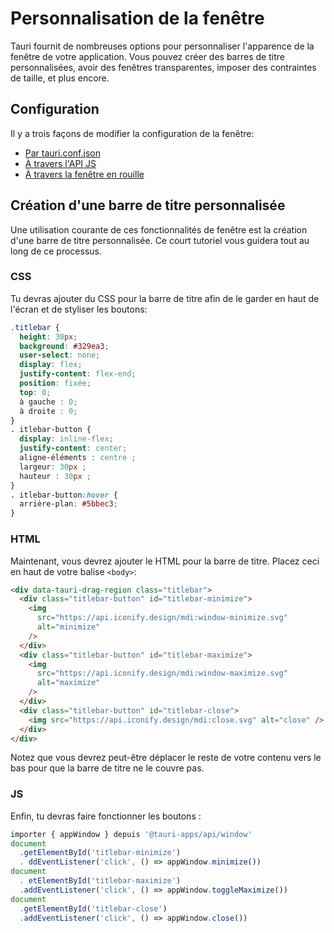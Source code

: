 # Personnalisation de la fenêtre

Tauri fournit de nombreuses options pour personnaliser l'apparence de la fenêtre de votre application. Vous pouvez créer des barres de titre personnalisées, avoir des fenêtres transparentes, imposer des contraintes de taille, et plus encore.

## Configuration

Il y a trois façons de modifier la configuration de la fenêtre:

- [Par tauri.conf.json](../../api/config.md#tauri.windows)
- [À travers l'API JS](../../api/js/window.md#webviewwindow)
- [À travers la fenêtre en rouille](https://docs.rs/tauri/1/tauri/window/struct.Window.html)

## Création d'une barre de titre personnalisée

Une utilisation courante de ces fonctionnalités de fenêtre est la création d'une barre de titre personnalisée. Ce court tutoriel vous guidera tout au long de ce processus.

### CSS

Tu devras ajouter du CSS pour la barre de titre afin de le garder en haut de l'écran et de styliser les boutons:

```css
.titlebar {
  height: 30px;
  background: #329ea3;
  user-select: none;
  display: flex;
  justify-content: flex-end;
  position: fixée;
  top: 0;
  à gauche : 0;
  à droite : 0;
}
. itlebar-button {
  display: inline-flex;
  justify-content: center;
  aligne-éléments : centre ;
  largeur: 30px ;
  hauteur : 30px ;
}
. itlebar-button:hover {
  arrière-plan: #5bbec3;
}
```

### HTML

Maintenant, vous devrez ajouter le HTML pour la barre de titre. Placez ceci en haut de votre balise `<body>`:

```html
<div data-tauri-drag-region class="titlebar">
  <div class="titlebar-button" id="titlebar-minimize">
    <img
      src="https://api.iconify.design/mdi:window-minimize.svg"
      alt="minimize"
    />
  </div>
  <div class="titlebar-button" id="titlebar-maximize">
    <img
      src="https://api.iconify.design/mdi:window-maximize.svg"
      alt="maximize"
    />
  </div>
  <div class="titlebar-button" id="titlebar-close">
    <img src="https://api.iconify.design/mdi:close.svg" alt="close" />
  </div>
</div>
```

Notez que vous devrez peut-être déplacer le reste de votre contenu vers le bas pour que la barre de titre ne le couvre pas.

### JS

Enfin, tu devras faire fonctionner les boutons :

```js
importer { appWindow } depuis '@tauri-apps/api/window'
document
  .getElementById('titlebar-minimize')
  . ddEventListener('click', () => appWindow.minimize())
document
  . etElementById('titlebar-maximize')
  .addEventListener('click', () => appWindow.toggleMaximize())
document
  .getElementById('titlebar-close')
  .addEventListener('click', () => appWindow.close())
```
